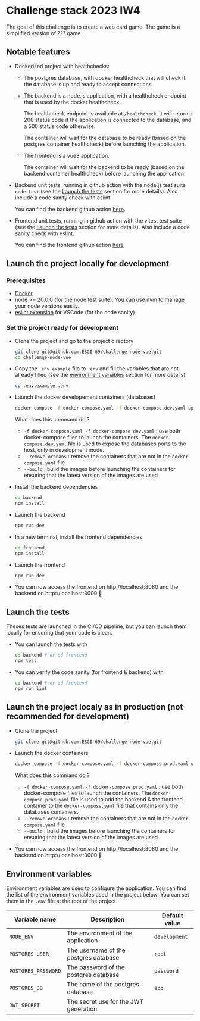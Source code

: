 # Challenge stack 2023 IW4

The goal of this challenge is to create a web card game. The game is a simplified version of ??? game.

## Notable features

- Dockerized project with healthchecks:
  - The postgres database, with docker healthcheck that will check if the database is up and ready to accept connections.

  - The backend is a node.js application, with a healthcheck endpoint that is used by the docker healthcheck.
  
    The healthcheck endpoint is available at `/healthcheck`. It will return a 200 status code if the application is connected to the database, and a 500 status code otherwise.

    The container will wait for the database to be ready (based on the postgres container healthcheck) before launching the application.

  - The frontend is a vue3 application.

    The container will wait for the backend to be ready (based on the backend container healthcheck) before launching the application.

- Backend unit tests, running in github action with the node.js test suite `node:test` (see the [Launch the tests](#launch-the-tests) section for more details). Also include a code sanity check with eslint.

  You can find the backend github action [here](https://github.com/ESGI-69/challenge-node-vue/actions/workflows/backend-test.yml).

- Frontend unit tests, running in github action with the vitest test suite (see the [Launch the tests](#launch-the-tests) section for more details). Also include a code sanity check with eslint.

  You can find the frontend github action [here](https://github.com/ESGI-69/challenge-node-vue/actions/workflows/frontend-test.yml)

## Launch the project locally **for development**

### Prerequisites

- [Docker](https://docs.docker.com/get-docker/)
- [node](https://nodejs.org/en/download/) >= 20.0.0 (for the node test suite). You can use [nvm](https://github.com/nvm-sh/nvm) to manage your node versions easily.
- [eslint extension](https://marketplace.visualstudio.com/items?itemName=dbaeumer.vscode-eslint) for VSCode (for the code sanity)

### Set the project ready for development 

- Clone the project and go to the project directory
  ```bash
  git clone git@github.com:ESGI-69/challenge-node-vue.git
  cd challenge-node-vue
  ```
- Copy the `.env.example` file to `.env` and fill the variables that are not already filled (see the [environment variables](#environment-variables) section for more details)
  ```bash
  cp .env.example .env
  ```
- Launch the docker developement containers (databases)
  ```bash
  docker compose -f docker-compose.yaml -f docker-compose.dev.yaml up --remove-orphans --build
  ```

  What does this command do ?
  - `-f docker-compose.yaml -f docker-compose.dev.yaml` : use both docker-compose files to launch the containers. The `docker-compose.dev.yaml` file is used to expose the databases ports to the host, only in development mode.
  - `--remove-orphans` : remove the containers that are not in the `docker-compose.yaml` file
  - `--build` : build the images before launching the containers for ensuring that the latest version of the images are used
- Install the backend dependencies
  ```bash
  cd backend
  npm install
  ```
- Launch the backend
  ```bash
  npm run dev
  ```
- In a new terminal, install the frontend dependencies
  ```bash
  cd frontend
  npm install
  ```
- Launch the frontend
  ```bash
  npm run dev
  ```
- You can now access the frontend on http://localhost:8080 and the backend on http://localhost:3000 🎉

## Launch the tests

Theses tests are launched in the CI/CD pipeline, but you can launch them locally for ensuring that your code is clean.

- You can launch the tests with
  ```bash
  cd backend # or cd frontend
  npm test
  ```
- You can verify the code sanity (for frontend & backend) with
  ```bash
  cd backend # or cd frontend
  npm run lint
  ```

## Launch the project localy **as in production** (not recommended for development)

- Clone the project
  ```bash
  git clone git@github.com:ESGI-69/challenge-node-vue.git
  ```
- Launch the docker containers
  ```bash
  docker compose -f docker-compose.yaml -f docker-compose.prod.yaml up --remove-orphans --build
  ```

  What does this command do ?
  - `-f docker-compose.yaml -f docker-compose.prod.yaml` : use both docker-compose files to launch the containers. The `docker-compose.prod.yaml` file is used to add the backend & the frontend container to the `docker-compose.yaml` file that contains only the databases containers.
  - `--remove-orphans` : remove the containers that are not in the `docker-compose.yaml` file
  - `--build` : build the images before launching the containers for ensuring that the latest version of the images are used
- You can now access the frontend on http://localhost:8080 and the backend on http://localhost:3000 🎉

## Environment variables

Environment variables are used to configure the application. You can find the list of the environment variables used in the project below. You can set them in the `.env` file at the root of the project.

| Variable name | Description | Default value |
| --- | --- | --- |
| `NODE_ENV` | The environment of the application | `development` |
| `POSTGRES_USER` | The username of the postgres database | `root` |
| `POSTGRES_PASSWORD` | The password of the postgres database | `password` |
| `POSTGRES_DB` | The name of the postgres database | `app` |
| `JWT_SECRET` | The secret use for the JWT generation | |
